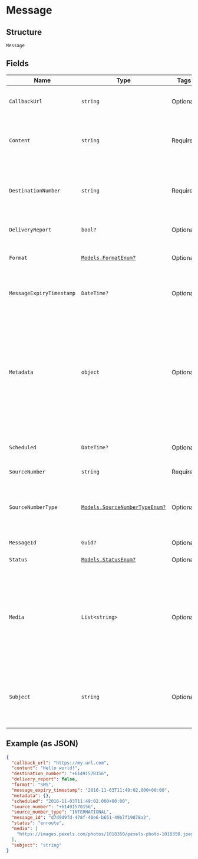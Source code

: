 
# Message

## Structure

`Message`

## Fields

| Name | Type | Tags | Description |
|  --- | --- | --- | --- |
| `CallbackUrl` | `string` | Optional | URL replies and delivery reports to this message will be pushed to |
| `Content` | `string` | Required | Content of the message<br>**Constraints**: *Minimum Length*: `1`, *Maximum Length*: `5000` |
| `DestinationNumber` | `string` | Required | Destination number of the message<br>**Constraints**: *Minimum Length*: `1`, *Maximum Length*: `15` |
| `DeliveryReport` | `bool?` | Optional | Request a delivery report for this message |
| `Format` | [`Models.FormatEnum?`](/doc/models/format-enum.md) | Optional | Format of message, SMS or TTS (Text To Speech). |
| `MessageExpiryTimestamp` | `DateTime?` | Optional | Date time after which the message expires and will not be sent |
| `Metadata` | `object` | Optional | Metadata for the message specified as a set of key value pairs, each key can be up to 100 characters long and each value can be up to 256 characters long<br><br>```<br>{<br>   "myKey": "myValue",<br>   "anotherKey": "anotherValue"<br>}<br>``` |
| `Scheduled` | `DateTime?` | Optional | Scheduled delivery date time of the message |
| `SourceNumber` | `string` | Required | Source number of the message |
| `SourceNumberType` | [`Models.SourceNumberTypeEnum?`](/doc/models/source-number-type-enum.md) | Optional | Type of source address specified, this can be INTERNATIONAL, ALPHANUMERIC or SHORTCODE |
| `MessageId` | `Guid?` | Optional | Unique ID of this message |
| `Status` | [`Models.StatusEnum?`](/doc/models/status-enum.md) | Optional | The status of the message |
| `Media` | `List<string>` | Optional | The media is used to specify a list of URLs of the media file(s) that you are trying to send. Supported file formats include png, jpeg and gif. format parameter must be set to MMS for this to work. |
| `Subject` | `string` | Optional | The subject field is used to denote subject of the MMS message and has a maximum size of 64 characters long |

## Example (as JSON)

```json
{
  "callback_url": "https://my.url.com",
  "content": "Hello world!",
  "destination_number": "+61491570156",
  "delivery_report": false,
  "format": "SMS",
  "message_expiry_timestamp": "2016-11-03T11:49:02.000+00:00",
  "metadata": {},
  "scheduled": "2016-11-03T11:49:02.000+00:00",
  "source_number": "+61491570156",
  "source_number_type": "INTERNATIONAL",
  "message_id": "d7d9d9fd-478f-40e6-b651-49b7f19878a2",
  "status": "enroute",
  "media": [
    "https://images.pexels.com/photos/1018350/pexels-photo-1018350.jpeg?cs=srgb&dl=architecture-buildings-city-1018350.jpg"
  ],
  "subject": "string"
}
```

